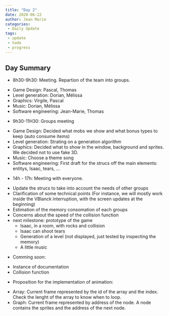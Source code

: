 ```yaml
---
title: "Day 2"
date: 2020-06-22
author: Jean Marie
categories: 
 - Daily Update
tags:
 - update
 - todo
 - progress
---
```


## Day Summary

* 8h30-9h30: Meeting. Repartion of the team into groups.
 - Game Design: Pascal, Thomas
 - Level generation: Dorian, Mélissa
 - Graphics: Virgile, Pascal
 - Music: Dorian, Mélissa
 - Software engineering: Jean-Marie, Thomas

* 9h30-11H30: Groups meeting
 - Game Design: Decided what mobs we show and what bonus types to keep (auto consume items)
 - Level generation: Strating on a generation algorithm
 - Graphics: Decided what to show in the window, background and sprites. We decided not to use fake 3D. 
 - Music: Choose a theme song
 - Software engineering: First draft for the strucs off the main elements: entitys, Isaac, tears, ...

* 14h - 17h: Meeting with everyone.
 - Update the strucs to take into account the needs of other groups
 - Clarification of some technical points (For instance, we will mostly work inside the VBlanck interruption, with the screen updates at the beginning)
 - Estimation of the memory consomation of each groups
 - Concerns about the speed of the collision function
 - next milestone: prototype of the game
   + Isaac, in a room, with rocks and collision
   + Isaac can shoot tears
   + Generation of a level (not displayed, just tested by inspecting the memory)
   + A little music

* Comming soon:
 - Instance of documentation
 - Collision function

* Proposition for the implementation of animation:
 - Array: Current frame represented by the id of the array and the index. Check the lenght of the array to know when to loop.
 - Graph: Current frame represented by address of the node. A node contains the sprites and the address of the next node.
